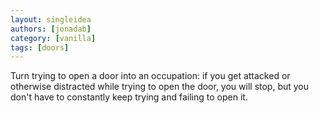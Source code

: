 ```yaml
---
layout: singleidea
authors: [jonadab]
category: [vanilla]
tags: [doors]
---
```

Turn trying to open a door into an occupation: if you get attacked or otherwise distracted while trying to open the door, you will stop, but you don't have to constantly keep trying and failing to open it.
